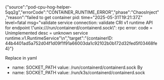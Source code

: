 {"source":"pod-cpu-hog-helper-5qq2g","errorCode":"CONTAINER_RUNTIME_ERROR","phase":"ChaosInject","reason":"failed to get container pid: time=\"2025-05-31T19:21:37Z\" level=fatal msg=\"validate service connection: validate CRI v1 runtime API for endpoint \\\"unix:///run/containerd/containerd.sock\\\": rpc error: code = Unimplemented desc = unknown service runtime.v1.RuntimeService\"\n","target":"{containerID: 44b4401ad5a752d04f1d09f1f91a66003da1c92102b0b172d32fed5f03468fe4}"}

Replace in yaml
- name: SOCKET_PATH
    value: /run/containerd/containerd.sock
By
- name: SOCKET_PATH
  value: /run/k3s/containerd/containerd.sock